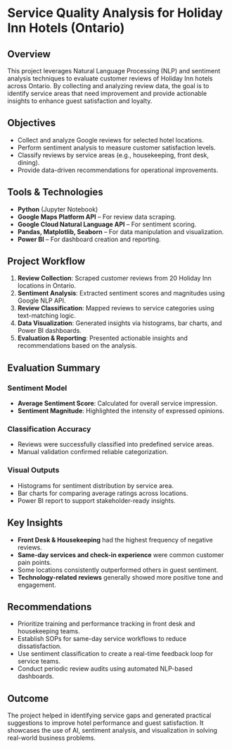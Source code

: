 # Service Quality Analysis for Holiday Inn Hotels (Ontario)

## Overview
This project leverages Natural Language Processing (NLP) and sentiment analysis techniques to evaluate customer reviews of Holiday Inn hotels across Ontario. By collecting and analyzing review data, the goal is to identify service areas that need improvement and provide actionable insights to enhance guest satisfaction and loyalty.

## Objectives
- Collect and analyze Google reviews for selected hotel locations.
- Perform sentiment analysis to measure customer satisfaction levels.
- Classify reviews by service areas (e.g., housekeeping, front desk, dining).
- Provide data-driven recommendations for operational improvements.

## Tools & Technologies
- **Python** (Jupyter Notebook)
- **Google Maps Platform API** – For review data scraping.
- **Google Cloud Natural Language API** – For sentiment scoring.
- **Pandas, Matplotlib, Seaborn** – For data manipulation and visualization.
- **Power BI** – For dashboard creation and reporting.

## Project Workflow
1. **Review Collection**: Scraped customer reviews from 20 Holiday Inn locations in Ontario.
2. **Sentiment Analysis**: Extracted sentiment scores and magnitudes using Google NLP API.
3. **Review Classification**: Mapped reviews to service categories using text-matching logic.
4. **Data Visualization**: Generated insights via histograms, bar charts, and Power BI dashboards.
5. **Evaluation & Reporting**: Presented actionable insights and recommendations based on the analysis.

## Evaluation Summary

### Sentiment Model
- **Average Sentiment Score**: Calculated for overall service impression.
- **Sentiment Magnitude**: Highlighted the intensity of expressed opinions.

### Classification Accuracy
- Reviews were successfully classified into predefined service areas.
- Manual validation confirmed reliable categorization.

### Visual Outputs
- Histograms for sentiment distribution by service area.
- Bar charts for comparing average ratings across locations.
- Power BI report to support stakeholder-ready insights.

## Key Insights
- **Front Desk & Housekeeping** had the highest frequency of negative reviews.
- **Same-day services and check-in experience** were common customer pain points.
- Some locations consistently outperformed others in guest sentiment.
- **Technology-related reviews** generally showed more positive tone and engagement.

## Recommendations
- Prioritize training and performance tracking in front desk and housekeeping teams.
- Establish SOPs for same-day service workflows to reduce dissatisfaction.
- Use sentiment classification to create a real-time feedback loop for service teams.
- Conduct periodic review audits using automated NLP-based dashboards.

## Outcome
The project helped in identifying service gaps and generated practical suggestions to improve hotel performance and guest satisfaction. It showcases the use of AI, sentiment analysis, and visualization in solving real-world business problems.
